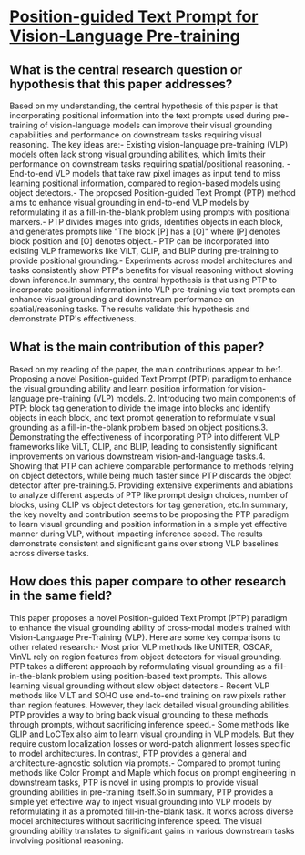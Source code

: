 # [Position-guided Text Prompt for Vision-Language Pre-training](https://arxiv.org/abs/2212.09737)

## What is the central research question or hypothesis that this paper addresses?

Based on my understanding, the central hypothesis of this paper is that incorporating positional information into the text prompts used during pre-training of vision-language models can improve their visual grounding capabilities and performance on downstream tasks requiring visual reasoning. The key ideas are:- Existing vision-language pre-training (VLP) models often lack strong visual grounding abilities, which limits their performance on downstream tasks requiring spatial/positional reasoning. - End-to-end VLP models that take raw pixel images as input tend to miss learning positional information, compared to region-based models using object detectors.- The proposed Position-guided Text Prompt (PTP) method aims to enhance visual grounding in end-to-end VLP models by reformulating it as a fill-in-the-blank problem using prompts with positional markers.- PTP divides images into grids, identifies objects in each block, and generates prompts like "The block [P] has a [O]" where [P] denotes block position and [O] denotes object.- PTP can be incorporated into existing VLP frameworks like ViLT, CLIP, and BLIP during pre-training to provide positional grounding.- Experiments across model architectures and tasks consistently show PTP's benefits for visual reasoning without slowing down inference.In summary, the central hypothesis is that using PTP to incorporate positional information into VLP pre-training via text prompts can enhance visual grounding and downstream performance on spatial/reasoning tasks. The results validate this hypothesis and demonstrate PTP's effectiveness.


## What is the main contribution of this paper?

Based on my reading of the paper, the main contributions appear to be:1. Proposing a novel Position-guided Text Prompt (PTP) paradigm to enhance the visual grounding ability and learn position information for vision-language pre-training (VLP) models. 2. Introducing two main components of PTP: block tag generation to divide the image into blocks and identify objects in each block, and text prompt generation to reformulate visual grounding as a fill-in-the-blank problem based on object positions.3. Demonstrating the effectiveness of incorporating PTP into different VLP frameworks like ViLT, CLIP, and BLIP, leading to consistently significant improvements on various downstream vision-and-language tasks.4. Showing that PTP can achieve comparable performance to methods relying on object detectors, while being much faster since PTP discards the object detector after pre-training.5. Providing extensive experiments and ablations to analyze different aspects of PTP like prompt design choices, number of blocks, using CLIP vs object detectors for tag generation, etc.In summary, the key novelty and contribution seems to be proposing the PTP paradigm to learn visual grounding and position information in a simple yet effective manner during VLP, without impacting inference speed. The results demonstrate consistent and significant gains over strong VLP baselines across diverse tasks.


## How does this paper compare to other research in the same field?

This paper proposes a novel Position-guided Text Prompt (PTP) paradigm to enhance the visual grounding ability of cross-modal models trained with Vision-Language Pre-Training (VLP). Here are some key comparisons to other related research:- Most prior VLP methods like UNITER, OSCAR, VinVL rely on region features from object detectors for visual grounding. PTP takes a different approach by reformulating visual grounding as a fill-in-the-blank problem using position-based text prompts. This allows learning visual grounding without slow object detectors.- Recent VLP methods like ViLT and SOHO use end-to-end training on raw pixels rather than region features. However, they lack detailed visual grounding abilities. PTP provides a way to bring back visual grounding to these methods through prompts, without sacrificing inference speed.- Some methods like GLIP and LoCTex also aim to learn visual grounding in VLP models. But they require custom localization losses or word-patch alignment losses specific to model architectures. In contrast, PTP provides a general and architecture-agnostic solution via prompts.- Compared to prompt tuning methods like Color Prompt and Maple which focus on prompt engineering in downstream tasks, PTP is novel in using prompts to provide visual grounding abilities in pre-training itself.So in summary, PTP provides a simple yet effective way to inject visual grounding into VLP models by reformulating it as a prompted fill-in-the-blank task. It works across diverse model architectures without sacrificing inference speed. The visual grounding ability translates to significant gains in various downstream tasks involving positional reasoning.
